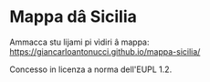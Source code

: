 # Mappa dâ Sicilia

Ammacca stu lijami pi vìdiri â mappa: https://giancarloantonucci.github.io/mappa-sicilia/

Concesso in licenza a norma dell'EUPL 1.2.
